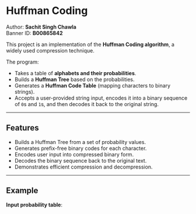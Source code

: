 # Huffman Coding

Author: **Sachit Singh Chawla**  
Banner ID: **B00865842**

This project is an implementation of the **Huffman Coding algorithm**, a widely used compression technique.  

The program:  
- Takes a table of **alphabets and their probabilities**.  
- Builds a **Huffman Tree** based on the probabilities.  
- Generates a **Huffman Code Table** (mapping characters to binary strings).  
- Accepts a user-provided string input, encodes it into a binary sequence of `0`s and `1`s, and then decodes it back to the original string.  

---

## Features

- Builds a Huffman Tree from a set of probability values.  
- Generates prefix-free binary codes for each character.  
- Encodes user input into compressed binary form.  
- Decodes the binary sequence back to the original text.  
- Demonstrates efficient compression and decompression.  

---

## Example

**Input probability table**:

